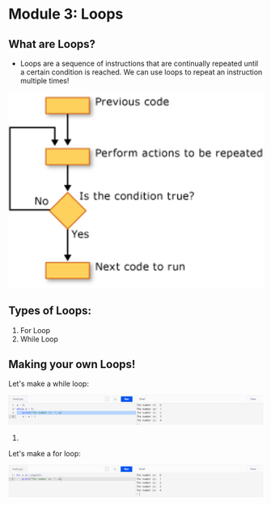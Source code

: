 # Module 3: Loops

## What are Loops?
* Loops are a sequence of instructions that are continually repeated until a certain condition is reached. We can use loops to repeat an instruction multiple times!

<img src="https://github.com/anorris25/BeginnerCSManual/blob/main/Images/Loop%20Example.gif" alt="app store" width="800"/>

## Types of Loops:
1. For Loop
2. While Loop

## Making your own Loops!

Let's make a while loop:

<img src="https://github.com/anorris25/BeginnerCSManual/blob/main/Images/While%20Loop%20Example.png" alt="app store" width="800"/>

1. 



Let's make a for loop:

<img src="https://github.com/anorris25/BeginnerCSManual/blob/main/Images/For%20Loop%20Example.png" alt="app store" width="800"/>




